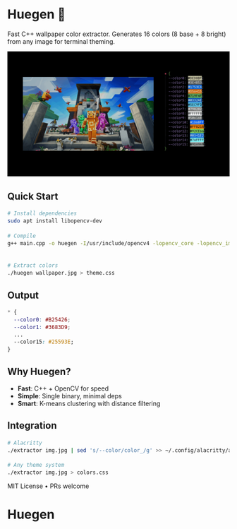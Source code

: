 # Huegen 🎨

Fast C++ wallpaper color extractor. Generates 16 colors (8 base + 8 bright) from any image for terminal theming.

![Huegen Preview](./Previews/preview.gif)

## Quick Start

```bash
# Install dependencies
sudo apt install libopencv-dev

# Compile
g++ main.cpp -o huegen -I/usr/include/opencv4 -lopencv_core -lopencv_imgcodecs -lopencv_imgproc


# Extract colors
./huegen wallpaper.jpg > theme.css
```

## Output

```css
* {
  --color0: #B25426;
  --color1: #3683D9;
  ...
  --color15: #25593E;
}
```

## Why Huegen?

- **Fast**: C++ + OpenCV for speed
- **Simple**: Single binary, minimal deps
- **Smart**: K-means clustering with distance filtering

## Integration

```bash
# Alacritty
./extractor img.jpg | sed 's/--color/color_/g' >> ~/.config/alacritty/alacritty.yml

# Any theme system
./extractor img.jpg > colors.css
```

MIT License • PRs welcome

# Huegen
